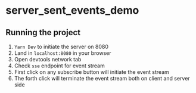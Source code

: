 # server_sent_events_demo

## Running the project

1. `Yarn Dev` to initiate the server on 8080
2. Land in `localhost:8080` in your browser
3. Open devtools network tab
4. Check `sse` endpoint for event stream
5. First click on any subscribe button will initiate the event stream
6. The forth click will terminate the event stream both on client and server side
